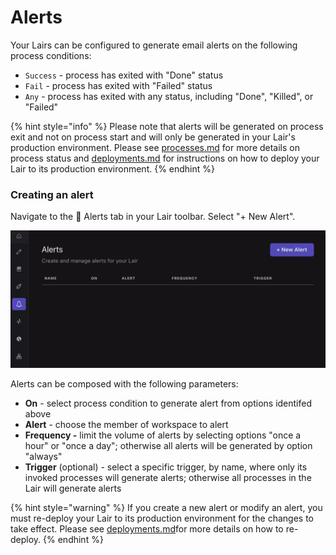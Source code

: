 # Alerts

Your Lairs can be configured to generate email alerts on the following process conditions:

* `Success` - process has exited with "Done" status&#x20;
* `Fail` - process has exited with "Failed" status
* `Any` -  process has exited with any status, including "Done", "Killed", or "Failed"

{% hint style="info" %}
Please note that alerts will be generated on process exit and not on process start and will only be generated in your Lair's production environment. Please see [processes.md](processes.md "mention") for more details on process status and [deployments.md](deployments.md "mention") for instructions on how to deploy your Lair to its production environment.&#x20;
{% endhint %}

### Creating an alert

Navigate to the 🔔 Alerts tab in your Lair toolbar. Select "+ New Alert".&#x20;

![](<../../.gitbook/assets/Screen Shot 2022-01-24 at 11.40.17 AM.png>)

Alerts can be composed with the following parameters:

* **On** - select process condition to generate alert from options identifed above
* **Alert** - choose the member of workspace to alert
* **Frequency -** limit the volume of alerts by selecting options "once a hour" or "once a day"; otherwise all alerts will be generated by option "always"
* **Trigger** (optional) - select a specific trigger, by name, where only its invoked processes will generate alerts; otherwise all processes in the Lair will generate alerts

{% hint style="warning" %}
If you create a new alert or modify an alert, you must re-deploy your Lair to its production environment for the changes to take effect. Please see [deployments.md](deployments.md "mention")for more details on how to re-deploy.&#x20;
{% endhint %}
